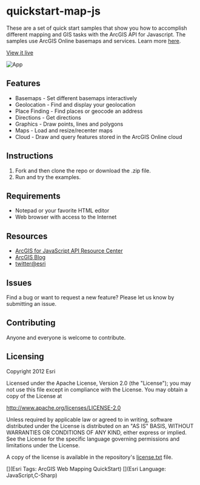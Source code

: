 # quickstart-map-js

These are a set of quick start samples that show you how to accomplish different mapping and GIS tasks with the ArcGIS API for Javascript. The samples use ArcGIS Online basemaps and services.  Learn more [here](http://www.arcgis.com/about/).

[View it live](http://edn1.esri.com/quickstart-map-js/)

![App](https://raw.github.com/Esri/quickstart-map-js/master/quickstart-map-js.png)

## Features
* Basemaps - Set different basemaps interactively
* Geolocation - Find and display your geolocation
* Place Finding - Find places or geocode an address
* Directions - Get directions
* Graphics - Draw points, lines and polygons
* Maps - Load and resize/recenter maps
* Cloud - Draw and query features stored in the ArcGIS Online cloud

## Instructions

1. Fork and then clone the repo or download the .zip file. 
2. Run and try the examples.

## Requirements

* Notepad or your favorite HTML editor
* Web browser with access to the Internet

## Resources

* [ArcGIS for JavaScript API Resource Center](http://help.arcgis.com/en/webapi/javascript/arcgis/index.html)
* [ArcGIS Blog](http://blogs.esri.com/esri/arcgis/)
* [twitter@esri](http://twitter.com/esri)

## Issues

Find a bug or want to request a new feature?  Please let us know by submitting an issue.

## Contributing

Anyone and everyone is welcome to contribute. 

## Licensing
Copyright 2012 Esri

Licensed under the Apache License, Version 2.0 (the "License");
you may not use this file except in compliance with the License.
You may obtain a copy of the License at

   http://www.apache.org/licenses/LICENSE-2.0

Unless required by applicable law or agreed to in writing, software
distributed under the License is distributed on an "AS IS" BASIS,
WITHOUT WARRANTIES OR CONDITIONS OF ANY KIND, either express or implied.
See the License for the specific language governing permissions and
limitations under the License.

A copy of the license is available in the repository's [license.txt]( https://raw.github.com/Esri/quickstart-map-js/master/license.txt) file.

[](Esri Tags: ArcGIS Web Mapping QuickStart)
[](Esri Language: JavaScript,C-Sharp)

